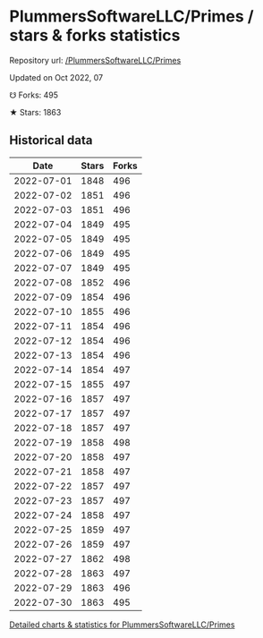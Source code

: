 # PlummersSoftwareLLC/Primes / stars & forks statistics

Repository url: [/PlummersSoftwareLLC/Primes](https://github.com/PlummersSoftwareLLC/Primes)

Updated on Oct 2022, 07

☋ Forks: 495

★ Stars: 1863

## Historical data
| Date | Stars | Forks |
|------|-------|-------|
| 2022-07-01 | 1848 | 496 | 
| 2022-07-02 | 1851 | 496 | 
| 2022-07-03 | 1851 | 496 | 
| 2022-07-04 | 1849 | 495 | 
| 2022-07-05 | 1849 | 495 | 
| 2022-07-06 | 1849 | 495 | 
| 2022-07-07 | 1849 | 495 | 
| 2022-07-08 | 1852 | 496 | 
| 2022-07-09 | 1854 | 496 | 
| 2022-07-10 | 1855 | 496 | 
| 2022-07-11 | 1854 | 496 | 
| 2022-07-12 | 1854 | 496 | 
| 2022-07-13 | 1854 | 496 | 
| 2022-07-14 | 1854 | 497 | 
| 2022-07-15 | 1855 | 497 | 
| 2022-07-16 | 1857 | 497 | 
| 2022-07-17 | 1857 | 497 | 
| 2022-07-18 | 1857 | 497 | 
| 2022-07-19 | 1858 | 498 | 
| 2022-07-20 | 1858 | 497 | 
| 2022-07-21 | 1858 | 497 | 
| 2022-07-22 | 1857 | 497 | 
| 2022-07-23 | 1857 | 497 | 
| 2022-07-24 | 1858 | 497 | 
| 2022-07-25 | 1859 | 497 | 
| 2022-07-26 | 1859 | 497 | 
| 2022-07-27 | 1862 | 498 | 
| 2022-07-28 | 1863 | 497 | 
| 2022-07-29 | 1863 | 496 | 
| 2022-07-30 | 1863 | 495 | 


[Detailed charts & statistics for PlummersSoftwareLLC/Primes](https://reviewgithub.com/rep/PlummersSoftwareLLC/Primes)
